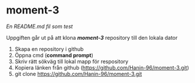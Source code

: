 # moment-3

_En README.md fil som test_

Uppgiften går ut på att klona **_moment-3_** repository till den lokala dator

1. Skapa en repository i github
2. Öppna cmd (**command prompt**)
3. Skriv rätt sökväg till lokal mapp för respository 
4. Kopiera länken från github (https://github.com/Hanin-96/moment-3.git)
5. git clone https://github.com/Hanin-96/moment-3.git
